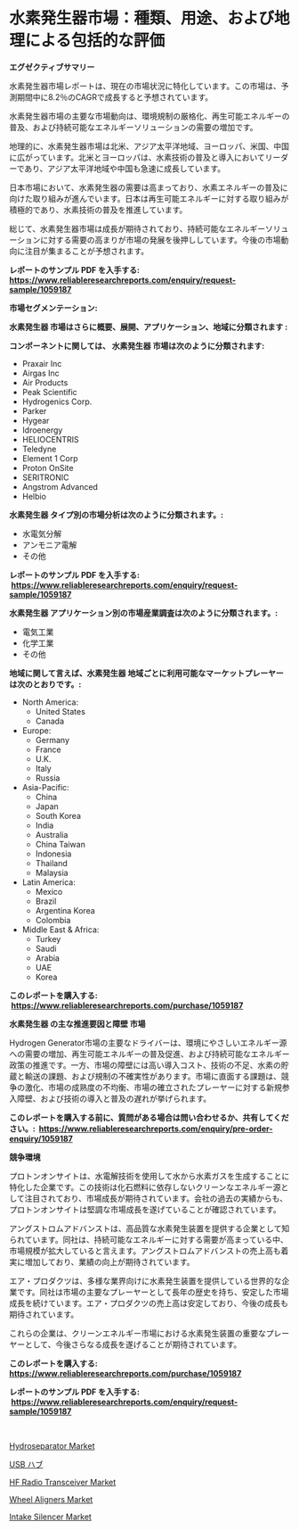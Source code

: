 <p><h1>水素発生器市場：種類、用途、および地理による包括的な評価</h1></p><p><strong>エグゼクティブサマリー</strong></p>
<p><p>水素発生器市場レポートは、現在の市場状況に特化しています。この市場は、予測期間中に8.2％のCAGRで成長すると予想されています。</p><p>水素発生器市場の主要な市場動向は、環境規制の厳格化、再生可能エネルギーの普及、および持続可能なエネルギーソリューションの需要の増加です。</p><p>地理的に、水素発生器市場は北米、アジア太平洋地域、ヨーロッパ、米国、中国に広がっています。北米とヨーロッパは、水素技術の普及と導入においてリーダーであり、アジア太平洋地域や中国も急速に成長しています。</p><p>日本市場において、水素発生器の需要は高まっており、水素エネルギーの普及に向けた取り組みが進んでいます。日本は再生可能エネルギーに対する取り組みが積極的であり、水素技術の普及を推進しています。</p><p>総じて、水素発生器市場は成長が期待されており、持続可能なエネルギーソリューションに対する需要の高まりが市場の発展を後押ししています。今後の市場動向に注目が集まることが予想されます。</p></p>
<p><strong>レポートのサンプル PDF を入手する: <a href="https://www.reliableresearchreports.com/enquiry/request-sample/1059187">https://www.reliableresearchreports.com/enquiry/request-sample/1059187</a></strong></p>
<p><strong>市場セグメンテーション:</strong></p>
<p><strong> 水素発生器 市場はさらに概要、展開、アプリケーション、地域に分類されます :</strong></p>
<p><strong>コンポーネントに関しては、 水素発生器 市場は次のように分類されます: &nbsp;</strong></p>
<p><ul><li>Praxair Inc</li><li>Airgas Inc</li><li>Air Products</li><li>Peak Scientific</li><li>Hydrogenics Corp.</li><li>Parker</li><li>Hygear</li><li>Idroenergy</li><li>HELIOCENTRIS</li><li>Teledyne</li><li>Element 1 Corp</li><li>Proton OnSite</li><li>SERITRONIC</li><li>Angstrom Advanced</li><li>Helbio</li></ul></p>
<p><strong> 水素発生器 タイプ別の市場分析は次のように分類されます。:</strong></p>
<p><ul><li>水電気分解</li><li>アンモニア電解</li><li>その他</li></ul></p>
<p><strong>レポートのサンプル PDF を入手する: &nbsp;<a href="https://www.reliableresearchreports.com/enquiry/request-sample/1059187">https://www.reliableresearchreports.com/enquiry/request-sample/1059187</a></strong></p>
<p><strong> 水素発生器 アプリケーション別の市場産業調査は次のように分類されます。:</strong></p>
<p><ul><li>電気工業</li><li>化学工業</li><li>その他</li></ul></p>
<p><strong>地域に関して言えば、水素発生器 地域ごとに利用可能なマーケットプレーヤーは次のとおりです。:</strong></p>
<p><ul>
    <li>
        North America:
        <ul>
            <li>United States</li>
            <li>Canada</li>
        </ul>
    </li>
    <li>
        Europe:
        <ul>
            <li>Germany</li>
            <li>France</li>
            <li>U.K.</li>
            <li>Italy</li>
            <li>Russia</li>
        </ul>
    </li>
    <li>
        Asia-Pacific:
        <ul>
            <li>China</li>
            <li>Japan</li>
            <li>South Korea</li>
            <li>India</li>
            <li>Australia</li>
            <li>China Taiwan</li>
            <li>Indonesia</li>
            <li>Thailand</li>
            <li>Malaysia</li>
        </ul>
    </li>
    <li>
        Latin America:
        <ul>
            <li>Mexico</li>
            <li>Brazil</li>
            <li>Argentina Korea</li>
            <li>Colombia</li>
        </ul>
    </li>
    <li>
        Middle East & Africa:
        <ul>
            <li>Turkey</li>
            <li>Saudi</li>
            <li>Arabia</li>
            <li>UAE</li>
            <li>Korea</li>
        </ul>
    </li>
    </ul></p>
<p><strong>このレポートを購入する: &nbsp;<a href="https://www.reliableresearchreports.com/purchase/1059187">https://www.reliableresearchreports.com/purchase/1059187</a></strong></p>
<p><strong>水素発生器 の主な推進要因と障壁 市場</strong></p>
<p><p>Hydrogen Generator市場の主要なドライバーは、環境にやさしいエネルギー源への需要の増加、再生可能エネルギーの普及促進、および持続可能なエネルギー政策の推進です。一方、市場の障壁には高い導入コスト、技術の不足、水素の貯蔵と輸送の課題、および規制の不確実性があります。市場に直面する課題は、競争の激化、市場の成熟度の不均衡、市場の確立されたプレーヤーに対する新規参入障壁、および技術の導入と普及の遅れが挙げられます。</p></p>
<p><strong>このレポートを購入する前に、質問がある場合は問い合わせるか、共有してください。:&nbsp; <a href="https://www.reliableresearchreports.com/enquiry/pre-order-enquiry/1059187">https://www.reliableresearchreports.com/enquiry/pre-order-enquiry/1059187</a></strong></p>
<p><strong>競争環境</strong></p>
<p><p>プロトンオンサイトは、水電解技術を使用して水から水素ガスを生成することに特化した企業です。この技術は化石燃料に依存しないクリーンなエネルギー源として注目されており、市場成長が期待されています。会社の過去の実績からも、プロトンオンサイトは堅調な市場成長を遂げていることが確認されています。</p><p>アングストロムアドバンストは、高品質な水素発生装置を提供する企業として知られています。同社は、持続可能なエネルギーに対する需要が高まっている中、市場規模が拡大していると言えます。アングストロムアドバンストの売上高も着実に増加しており、業績の向上が期待されています。</p><p>エア・プロダクツは、多様な業界向けに水素発生装置を提供している世界的な企業です。同社は市場の主要なプレーヤーとして長年の歴史を持ち、安定した市場成長を続けています。エア・プロダクツの売上高は安定しており、今後の成長も期待されています。</p><p>これらの企業は、クリーンエネルギー市場における水素発生装置の重要なプレーヤーとして、今後さらなる成長を遂げることが期待されています。</p></p>
<p><strong>このレポートを購入する: &nbsp; <a href="https://www.reliableresearchreports.com/purchase/1059187">https://www.reliableresearchreports.com/purchase/1059187</a></strong></p>
<p><strong>レポートのサンプル PDF を入手する: &nbsp;<a href="https://www.reliableresearchreports.com/enquiry/request-sample/1059187">https://www.reliableresearchreports.com/enquiry/request-sample/1059187</a></strong><strong></strong></p>
<p>&nbsp;</p>
<p><p><a href="https://thundering-castanet-c65.notion.site/Global-Hydroseparator-Market-by-Types-Applications-and-Major-Players-with-Regional-Growth-Rate-An-c4b80dbf98ef4038b425e5cbf3d55bdb">Hydroseparator Market</a></p><p><a href="https://github.com/sghwr779811674/Market-Research-Report-List-1/blob/main/5965891188479.md">USB ハブ</a></p><p><a href="https://bubble-tree-ea4.notion.site/HF-Radio-Transceiver-Market-Research-Report-Unlocks-Analysis-on-the-Market-Financial-Status-Market--f97100e05b8840798b437f9b64b910c0">HF Radio Transceiver Market</a></p><p><a href="https://github.com/lbird53714/Market-Research-Report-List-3/blob/main/wheel-aligners-market.md">Wheel Aligners Market</a></p><p><a href="https://issuu.com/reportprime-2/docs/intake-silencer-market-size-2030.pptx">Intake Silencer Market</a></p></p>